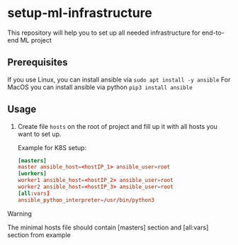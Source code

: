 # setup-ml-infrastructure

This repository will help you to set up all needed infrastructure for end-to-end ML project

## Prerequisites

If you use Linux, you can install ansible via `sudo apt install -y ansible`
For MacOS you can install ansible via python `pip3 install ansible`

## Usage

1. Create file `hosts` on the root of project and fill up it with all hosts you want to set up.

    Example for K8S setup:

    ```toml
    [masters]
    master ansible_host=<hostIP_1> ansible_user=root
    [workers]
    worker1 ansible_host=<hostIP_2> ansible_user=root
    worker2 ansible_host=<hostIP_3> ansible_user=root
    [all:vars]
    ansible_python_interpreter=/usr/bin/python3

    ```

>[!WARNING]
>The minimal hosts file should contain [masters] section and [all:vars] section from example
